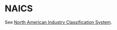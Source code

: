 # NAICS

See [North American Industry Classification System](https://en.wikipedia.org/wiki/North_American_Industry_Classification_System).
